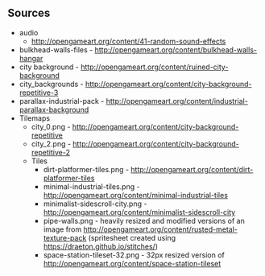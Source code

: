 ## Sources

* audio
  * http://opengameart.org/content/41-random-sound-effects
* bulkhead-walls-files - http://opengameart.org/content/bulkhead-walls-hangar
* city background - http://opengameart.org/content/ruined-city-background
* city_backgrounds - http://opengameart.org/content/city-background-repetitive-3
* parallax-industrial-pack - http://opengameart.org/content/industrial-parallax-background
* Tilemaps
  * city_0.png - http://opengameart.org/content/city-background-repetitive
  * city_2.png - http://opengameart.org/content/city-background-repetitive-2
  * Tiles
    * dirt-platformer-tiles.png - http://opengameart.org/content/dirt-platformer-tiles
    * minimal-industrial-tiles.png - http://opengameart.org/content/minimal-industrial-tiles
    * minimalist-sidescroll-city.png - http://opengameart.org/content/minimalist-sidescroll-city
    * pipe-walls.png - heavily resized and modified versions of an image from http://opengameart.org/content/rusted-metal-texture-pack (spritesheet created using https://draeton.github.io/stitches/)
    * space-station-tileset-32.png - 32px resized version of http://opengameart.org/content/space-station-tileset